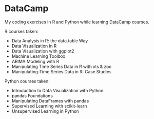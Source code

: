 # DataCamp

My coding exercises in R and Python while learning [DataCamp](https://www.datacamp.com/) courses.

R courses taken:
  * Data Analysis in R:  the data.table Way
  * Data Visualization in R
  * Data Visualization with ggplot2 
  * Machine Learning Toolbox
  * ARIMA Modeling with R
  * Manipulating Time Series Data in R with xts & zoo
  * Manipulating-Time Series Data in R: Case Studies

Python courses taken:
  * Introduction to Data Visualization with Python
  * pandas Foundations
  * Manipulating DataFrames with pandas
  * Supervised Learning with scikit-learn
  * Unsupervised Learning in Python
